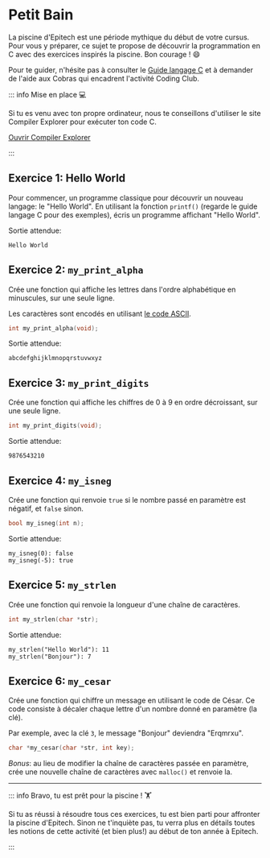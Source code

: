 # Petit Bain

La piscine d'Epitech est une période mythique du début de votre cursus. Pour
vous y préparer, ce sujet te propose de découvrir la programmation en C avec
des exercices inspirés la piscine. Bon courage ! 😄

Pour te guider, n'hésite pas à consulter le <Icon icon="logos:c" /> [Guide langage C](/guides/c.md)
et à demander de l'aide aux Cobras qui encadrent l'activité Coding Club.

::: info Mise en place 💻

Si tu es venu avec ton propre ordinateur, nous te conseillons d'utiliser le
site Compiler Explorer pour exécuter ton code C.

<Icon icon="simple-icons:compilerexplorer" /> [Ouvrir Compiler Explorer](https://godbolt.org/z/9YWf7Wjq9)

:::

## Exercice 1: Hello World

Pour commencer, un programme classique pour découvrir un nouveau langage: le
"Hello World". En utilisant la fonction `printf()` (regarde le guide langage C
pour des exemples), écris un programme affichant "Hello World".

Sortie attendue:

```
Hello World
```

## Exercice 2: `my_print_alpha`

Crée une fonction qui affiche les lettres dans l'ordre alphabétique en minuscules,
sur une seule ligne.

Les caractères sont encodés en utilisant [le code ASCII](https://man7.org/linux/man-pages/man7/ascii.7.html).

```c
int my_print_alpha(void);
```

Sortie attendue:

```
abcdefghijklmnopqrstuvwxyz
```

## Exercice 3: `my_print_digits`

Crée une fonction qui affiche les chiffres de 0 à 9 en ordre décroissant, sur
une seule ligne.

```c
int my_print_digits(void);
```

Sortie attendue:

```
9876543210
```

## Exercice 4: `my_isneg`

Crée une fonction qui renvoie `true` si le nombre passé en paramètre est négatif,
et `false` sinon.

```c
bool my_isneg(int n);
```

Sortie attendue:

```
my_isneg(0): false
my_isneg(-5): true
```

## Exercice 5: `my_strlen`

Crée une fonction qui renvoie la longueur d'une chaîne de caractères.

```c
int my_strlen(char *str);
```

Sortie attendue:

```
my_strlen("Hello World"): 11
my_strlen("Bonjour"): 7
```

## Exercice 6: `my_cesar`

Crée une fonction qui chiffre un message en utilisant le code de César. Ce
code consiste à décaler chaque lettre d'un nombre donné en paramètre (la clé).

Par exemple, avec la clé `3`, le message "Bonjour" deviendra "Erqmrxu".

```c
char *my_cesar(char *str, int key);
```

_Bonus_: au lieu de modifier la chaîne de caractères passée en paramètre, crée une
nouvelle chaîne de caractères avec `malloc()` et renvoie la.

---

::: info Bravo, tu est prêt pour la piscine ! 🏋️

Si tu as réussi à résoudre tous ces exercices, tu est bien parti pour affronter
la piscine d'Epitech. Sinon ne t'inquiète pas, tu verra plus en détails toutes
les notions de cette activité (et bien plus!) au début de ton année à
Epitech.

:::
